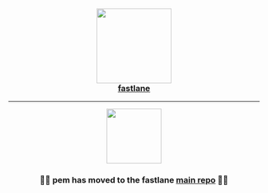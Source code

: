 
<h3 align="center">
  <a href="https://github.com/fastlane/fastlane">
    <img src="https://raw.githubusercontent.com/fastlane/fastlane/master/fastlane/assets/fastlane.png" width="150" />
    <br />
    fastlane
  </a>
</h3>

------

<p align="center">
  <a href="https://github.com/fastlane/fastlane/tree/master/pem">
    <img src="https://raw.githubusercontent.com/fastlane/fastlane/master/pem/assets/pem.png" height="110">
  </a>
</p>

<h3 align="center">💎🚀 <b>pem</b> has moved to the <b>fastlane</b> <a href='https://github.com/fastlane/fastlane/tree/master/pem'>main repo</a> 🚀💎</h2>
